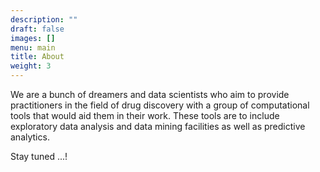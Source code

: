 ```yaml
---
description: ""
draft: false
images: []
menu: main
title: About
weight: 3
---
```


We are a bunch of dreamers and data scientists who aim to provide practitioners in the field of drug discovery with a group of computational tools that would aid them in their work. These tools are to include exploratory data analysis and data mining facilities as well as predictive analytics.

Stay tuned ...!